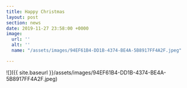 ```yaml
---
title: Happy Christmas
layout: post
section: news
date: 2019-11-27 23:58:00 +0000
image:
  url: ''
  alt: ''
  name: "/assets/images/94EF61B4-DD1B-4374-BE4A-5B8917FF4A2F.jpeg"

---
```

![]({{ site.baseurl }}/assets/images/94EF61B4-DD1B-4374-BE4A-5B8917FF4A2F.jpeg)